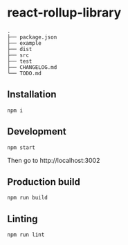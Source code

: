 # react-rollup-library
```
.
├── package.json
├── example
├── dist
├── src
├── test
├── CHANGELOG.md
└── TODO.md

```

## Installation

`npm i`

## Development

`npm start`

Then go to http://localhost:3002

## Production build

`npm run build`

## Linting

`npm run lint`
